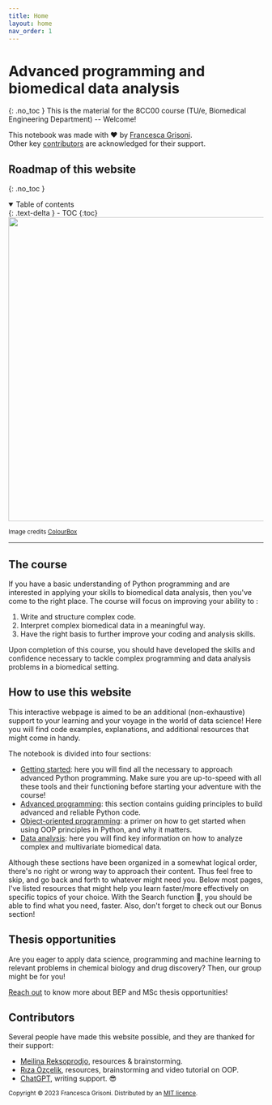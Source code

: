 ```yaml
---
title: Home
layout: home
nav_order: 1
---
```

# Advanced programming and biomedical data analysis
{: .no_toc }
This is the material for the 8CC00 course (TU/e, Biomedical Engineering Department) -- Welcome!

This notebook was made with ❤️ by [Francesca Grisoni](https://www.tue.nl/en/research/researchers/francesca-grisoni/).\
Other key [contributors](#contributors) are acknowledged for their support. 

## Roadmap of this website
{: .no_toc }

<details open markdown="block">
  <summary>
    Table of contents
  </summary>
  {: .text-delta }
- TOC
{:toc}
</details>


<img src="https://d2gg9evh47fn9z.cloudfront.net/800px_COLOURBOX4214955.jpg" width=600>

<sup>Image credits [ColourBox](https://www.colourbox.com/image/old-vintage-compass-on-ancient-map-image-4214955) </sup>

---

## The course
If you have a basic understanding of Python programming and are interested in applying 
your skills to biomedical data analysis, then you've come to the right place. 
The course will focus on improving your ability to :
1. Write and structure complex code.
2. Interpret complex biomedical data in a meaningful way. 
3. Have the right basis to further improve your coding and analysis skills.

Upon completion of this course, you should have developed the skills and confidence necessary to tackle complex programming 
and data analysis problems in a biomedical setting.

## How to use this website

This interactive webpage is aimed to be an additional (non-exhaustive) support to your learning and your voyage in the world
of data science! Here you will find code examples, explanations, and additional resources that might come in handy. 

The notebook is divided into four sections:
* [Getting started](doc_getting_started): here you will find all the necessary to approach advanced Python programming. Make sure you are up-to-speed with all these tools and their functioning before starting your adventure with the course!
* [Advanced programming](doc_programming): this section contains guiding principles to build advanced and reliable Python code. 
* [Object-oriented programming](doc_OOP): a primer on how to get started when using OOP principles in Python, and why it matters.
* [Data analysis](doc_data_analysis): here you will find key information on how to analyze complex and multivariate biomedical data.

Although these sections have been organized in a somewhat logical order, there's no right or wrong way to approach their content.
Thus feel free to skip, and go back and forth to whatever might need you. Below most pages, I've listed resources that might
help you learn faster/more effectively on specific topics of your choice. With the Search function 🔎, you should be able to find what you need, faster.
Also, don't forget to check out our Bonus section!

## Thesis opportunities
Are you eager to apply data science, programming and machine learning to relevant problems in chemical biology and drug discovery?
Then, our group might be for you! 

[Reach out](<mailto: f.grisoni@tue.nl>) to know more about BEP and MSc thesis opportunities!

## Contributors

Several people have made this website possible, and they are thanked for their support:
* [Meilina Reksoprodjo](https://github.com/MeilinaR), resources & brainstorming.
* [Rıza Özçelik](https://github.com/rizaozcelik), resources, brainstorming and video tutorial on OOP.
* [ChatGPT](https://openai.com/blog/chatgpt), writing support. 😎

<sub>Copyright &copy; 2023 Francesca Grisoni. Distributed by an [MIT licence](LICENSE).</sub>